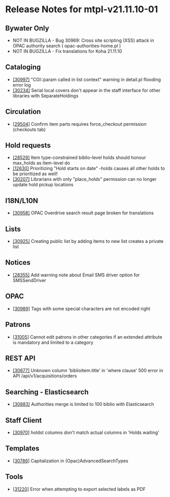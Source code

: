 
# Release Notes for mtpl-v21.11.10-01

## Bywater Only

- NOT IN BUGZILLA - Bug 30969: Cross site scripting (XSS) attack in OPAC authority search ( opac-authorities-home.pl )
- NOT IN BUGZILLA - Fix translations for Koha 21.11.10

## Cataloging

- [[30997]](http://bugs.koha-community.org/bugzilla3/show_bug.cgi?id=30997) "CGI::param called in list context" warning in detail.pl flooding error log
- [[30234]](http://bugs.koha-community.org/bugzilla3/show_bug.cgi?id=30234) Serial local covers don't appear in the staff interface for other libraries with SeparateHoldings

## Circulation

- [[29504]](http://bugs.koha-community.org/bugzilla3/show_bug.cgi?id=29504) Confirm item parts requires force_checkout permission (checkouts tab)

## Hold requests

- [[28529]](http://bugs.koha-community.org/bugzilla3/show_bug.cgi?id=28529) Item type-constrained biblio-level holds should honour max_holds as item-level do
- [[12630]](http://bugs.koha-community.org/bugzilla3/show_bug.cgi?id=12630) Prioritizing "Hold starts on date" -holds causes all other holds to be prioritized as well!
- [[30207]](http://bugs.koha-community.org/bugzilla3/show_bug.cgi?id=30207) Librarians with only "place_holds" permission can no longer update hold pickup locations

## I18N/L10N

- [[30958]](http://bugs.koha-community.org/bugzilla3/show_bug.cgi?id=30958) OPAC Overdrive search result page broken for translations

## Lists

- [[30925]](http://bugs.koha-community.org/bugzilla3/show_bug.cgi?id=30925) Creating public list by adding items to new list creates a private list

## Notices

- [[28355]](http://bugs.koha-community.org/bugzilla3/show_bug.cgi?id=28355) Add warning note about Email SMS driver option for SMSSendDriver

## OPAC

- [[30989]](http://bugs.koha-community.org/bugzilla3/show_bug.cgi?id=30989) Tags with some special characters are not encoded right

## Patrons

- [[31005]](http://bugs.koha-community.org/bugzilla3/show_bug.cgi?id=31005) Cannot edit patrons in other categories if an extended attribute is mandatory and limited to a category

## REST API

- [[30677]](http://bugs.koha-community.org/bugzilla3/show_bug.cgi?id=30677) Unknown column 'biblioitem.title' in 'where clause' 500 error in API /api/v1/acquisitions/orders

## Searching - Elasticsearch

- [[30883]](http://bugs.koha-community.org/bugzilla3/show_bug.cgi?id=30883) Authorities merge is limited to 100 biblio with Elasticsearch

## Staff Client

- [[30970]](http://bugs.koha-community.org/bugzilla3/show_bug.cgi?id=30970) holdst columns don't match actual columns in 'Holds waiting'

## Templates

- [[30786]](http://bugs.koha-community.org/bugzilla3/show_bug.cgi?id=30786) Capitalization in (Opac)AdvancedSearchTypes

## Tools

- [[31220]](http://bugs.koha-community.org/bugzilla3/show_bug.cgi?id=31220) Error when attempting to export selected labels as PDF


